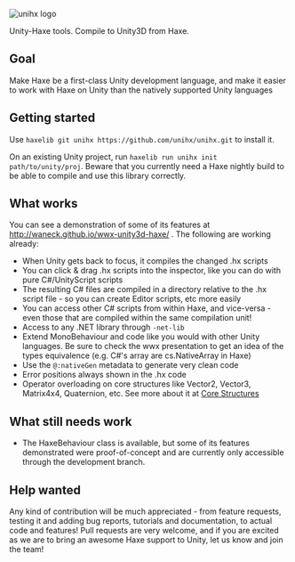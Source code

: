 ![unihx logo](/extra/assets/unihx_logo_complete.png?raw=true)

Unity-Haxe tools. Compile to Unity3D from Haxe.

## Goal
Make Haxe be a first-class Unity development language, and make it easier to work with Haxe on Unity than the natively supported Unity languages

## Getting started
Use `haxelib git unihx https://github.com/unihx/unihx.git` to install it.

On an existing Unity project, run `haxelib run unihx init path/to/unity/proj`. Beware that you currently need a Haxe nightly build to be able to compile and use this library correctly.

## What works
You can see a demonstration of some of its features at http://waneck.github.io/wwx-unity3d-haxe/ . The following are working already:
 * When Unity gets back to focus, it compiles the changed .hx scripts
 * You can click & drag .hx scripts into the inspector, like you can do with pure C#/UnityScript scripts
 * The resulting C# files are compiled in a directory relative to the .hx script file - so you can create Editor scripts, etc more easily
 * You can access other C# scripts from within Haxe, and vice-versa - even those that are compiled within the same compilation unit!
 * Access to any .NET library through `-net-lib`
 * Extend MonoBehaviour and code like you would with other Unity languages. Be sure to check the wwx presentation to get an idea of the types equivalence (e.g. C#'s array are cs.NativeArray in Haxe)
 * Use the `@:nativeGen` metadata to generate very clean code
 * Error positions always shown in the .hx code
 * Operator overloading on core structures like Vector2, Vector3, Matrix4x4, Quaternion, etc. See more about it at [Core Structures](https://github.com/unihx/unihx/wiki/Core-Structures)
 
## What still needs work
 * The HaxeBehaviour class is available, but some of its features demonstrated were proof-of-concept and are currently only accessible through the development branch.

## Help wanted
Any kind of contribution will be much appreciated - from feature requests, testing it and adding bug reports, tutorials and documentation, to actual code and features!
Pull requests are very welcome, and if you are excited as we are to bring an awesome Haxe support to Unity, let us know and join the team!

